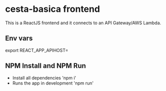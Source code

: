 # cesta-basica frontend

This is a ReactJS frontend and it connects to an API Gateway/AWS Lambda.

## Env vars

export REACT_APP_APIHOST=<backend API>

## NPM Install and NPM Run

- Install all dependencies 'npm i'
- Runs the app in development 'npm run'